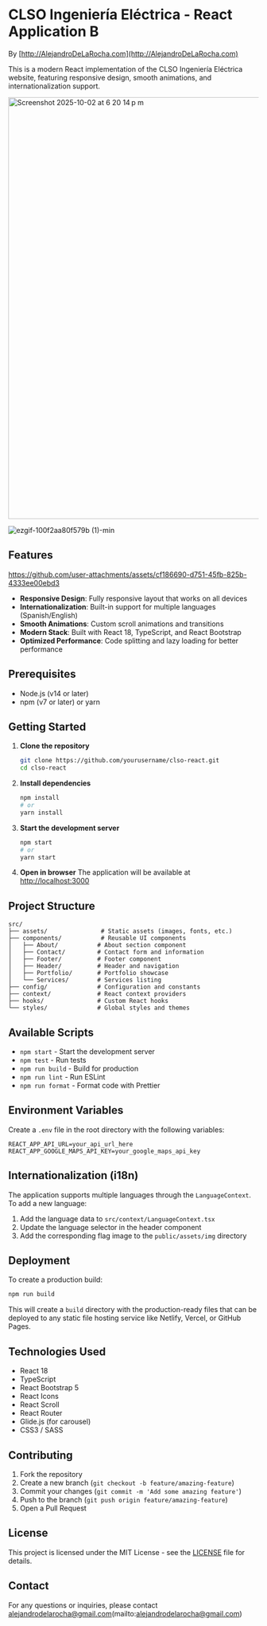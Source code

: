 # CLSO Ingeniería Eléctrica - React Application B

By [http://AlejandroDeLaRocha.com](http://AlejandroDeLaRocha.com)

This is a modern React implementation of the CLSO Ingeniería Eléctrica website, featuring responsive design, smooth animations, and internationalization support.

<img width="1070" height="847" alt="Screenshot 2025-10-02 at 6 20 14 p m" src="https://github.com/user-attachments/assets/ef22e526-dd92-42ad-b8c1-2a112b53e594" />



![ezgif-100f2aa80f579b (1)-min](https://github.com/user-attachments/assets/f516a9e3-acee-4379-91a3-1f16f6f1595a)



## Features

https://github.com/user-attachments/assets/cf186690-d751-45fb-825b-4333ee00ebd3



- **Responsive Design**: Fully responsive layout that works on all devices
- **Internationalization**: Built-in support for multiple languages (Spanish/English)
- **Smooth Animations**: Custom scroll animations and transitions
- **Modern Stack**: Built with React 18, TypeScript, and React Bootstrap
- **Optimized Performance**: Code splitting and lazy loading for better performance

## Prerequisites

- Node.js (v14 or later)
- npm (v7 or later) or yarn

## Getting Started

1. **Clone the repository**
   ```bash
   git clone https://github.com/yourusername/clso-react.git
   cd clso-react
   ```

2. **Install dependencies**
   ```bash
   npm install
   # or
   yarn install
   ```

3. **Start the development server**
   ```bash
   npm start
   # or
   yarn start
   ```

4. **Open in browser**
   The application will be available at [http://localhost:3000](http://localhost:3000)

## Project Structure

```
src/
├── assets/               # Static assets (images, fonts, etc.)
├── components/           # Reusable UI components
│   ├── About/           # About section component
│   ├── Contact/         # Contact form and information
│   ├── Footer/          # Footer component
│   ├── Header/          # Header and navigation
│   ├── Portfolio/       # Portfolio showcase
│   └── Services/        # Services listing
├── config/              # Configuration and constants
├── context/             # React context providers
├── hooks/               # Custom React hooks
└── styles/              # Global styles and themes
```

## Available Scripts

- `npm start` - Start the development server
- `npm test` - Run tests
- `npm run build` - Build for production
- `npm run lint` - Run ESLint
- `npm run format` - Format code with Prettier

## Environment Variables

Create a `.env` file in the root directory with the following variables:

```env
REACT_APP_API_URL=your_api_url_here
REACT_APP_GOOGLE_MAPS_API_KEY=your_google_maps_api_key
```

## Internationalization (i18n)

The application supports multiple languages through the `LanguageContext`. To add a new language:

1. Add the language data to `src/context/LanguageContext.tsx`
2. Update the language selector in the header component
3. Add the corresponding flag image to the `public/assets/img` directory

## Deployment

To create a production build:

```bash
npm run build
```

This will create a `build` directory with the production-ready files that can be deployed to any static file hosting service like Netlify, Vercel, or GitHub Pages.

## Technologies Used

- React 18
- TypeScript
- React Bootstrap 5
- React Icons
- React Scroll
- React Router
- Glide.js (for carousel)
- CSS3 / SASS

## Contributing

1. Fork the repository
2. Create a new branch (`git checkout -b feature/amazing-feature`)
3. Commit your changes (`git commit -m 'Add some amazing feature'`)
4. Push to the branch (`git push origin feature/amazing-feature`)
5. Open a Pull Request

## License


This project is licensed under the MIT License - see the [LICENSE](LICENSE) file for details.

## Contact

For any questions or inquiries, please contact alejandrodelarocha@gmail.com(mailto:alejandrodelarocha@gmail.com)

